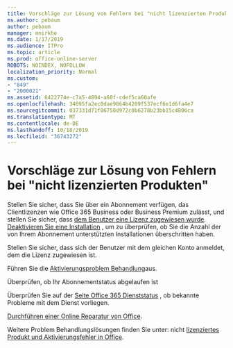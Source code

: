 ```yaml
---
title: Vorschläge zur Lösung von Fehlern bei "nicht lizenzierten Produkten"
ms.author: pebaum
author: pebaum
manager: mnirkhe
ms.date: 1/17/2019
ms.audience: ITPro
ms.topic: article
ms.prod: office-online-server
ROBOTS: NOINDEX, NOFOLLOW
localization_priority: Normal
ms.custom:
- "849"
- "2000021"
ms.assetid: 6422774e-c7a5-4894-a60f-cdef5ca60afe
ms.openlocfilehash: 34095fa2ec0dae9864b4209f537ecf6e1d6fa4e7
ms.sourcegitcommit: 037331d71f06750d972c0b6278b23bb15c4806ca
ms.translationtype: MT
ms.contentlocale: de-DE
ms.lasthandoff: 10/18/2019
ms.locfileid: "36743272"
---
```

# <a name="suggestions-for-solving-unlicensed-product-errors"></a>Vorschläge zur Lösung von Fehlern bei "nicht lizenzierten Produkten"

Stellen Sie sicher, dass Sie über ein Abonnement verfügen, das Clientlizenzen wie Office 365 Business oder Business Premium zulässt, und stellen Sie sicher, dass [dem Benutzer eine Lizenz zugewiesen wurde](https://docs.microsoft.com/office365/admin/subscriptions-and-billing/assign-licenses-to-users). [Deaktivieren Sie eine Installation](https://docs.microsoft.com/office365/admin/subscriptions-and-billing/remove-licenses-from-users) , um zu überprüfen, ob Sie die Anzahl der von Ihrem Abonnement unterstützten Installationen überschritten haben.
  
Stellen Sie sicher, dass sich der Benutzer mit dem gleichen Konto anmeldet, dem die Lizenz zugewiesen ist.
  
Führen Sie die [Aktivierungsproblem Behandlung](https://aka.ms/SARA-OfficeActivation-Alchemy)aus.
  
Überprüfen, ob Ihr Abonnementstatus abgelaufen ist
  
Überprüfen Sie auf der [Seite Office 365 Dienststatus](https://docs.microsoft.com/office365/enterprise/view-service-health) , ob bekannte Probleme mit dem Dienst vorliegen.
  
[Durchführen einer Online Reparatur von Office](https://support.office.com/Article/7821d4b6-7c1d-4205-aa0e-a6b40c5bb88b?wt.mc_id=Alchemy_ClientDIA).
  
Weitere Problem Behandlungslösungen finden Sie unter: nicht [lizenziertes Produkt und Aktivierungsfehler in Office](https://support.office.com/Article/0d23d3c0-c19c-4b2f-9845-5344fedc4380?wt.mc_id=Alchemy_ClientDIA).
  
